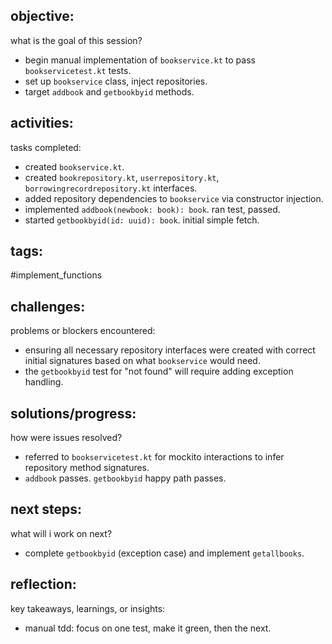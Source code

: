 ## objective:
what is the goal of this session?
- begin manual implementation of `bookservice.kt` to pass `bookservicetest.kt` tests.
- set up `bookservice` class, inject repositories.
- target `addbook` and `getbookbyid` methods.

## activities:
tasks completed:
- created `bookservice.kt`.
- created `bookrepository.kt`, `userrepository.kt`, `borrowingrecordrepository.kt` interfaces.
- added repository dependencies to `bookservice` via constructor injection.
- implemented `addbook(newbook: book): book`. ran test, passed.
- started `getbookbyid(id: uuid): book`. initial simple fetch.

## tags:
 #implement_functions 

## challenges:
problems or blockers encountered: 
- ensuring all necessary repository interfaces were created with correct initial signatures based on what `bookservice` would need.
- the `getbookbyid` test for "not found" will require adding exception handling.

## solutions/progress:
how were issues resolved?
- referred to `bookservicetest.kt` for mockito interactions to infer repository method signatures.
- `addbook` passes. `getbookbyid` happy path passes.

## next steps:
what will i work on next?
- complete `getbookbyid` (exception case) and implement `getallbooks`.

## reflection:
key takeaways, learnings, or insights:
- manual tdd: focus on one test, make it green, then the next.
